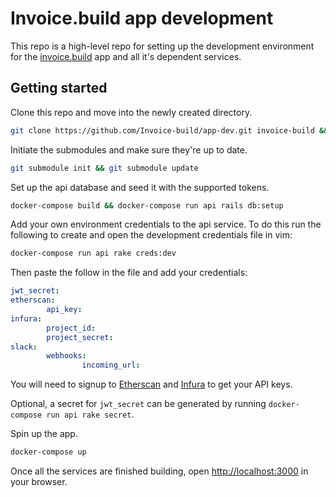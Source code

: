 # Invoice.build app development
This repo is a high-level repo for setting up the development environment for the [invoice.build](https://invoice.build) app and all it's dependent services.

## Getting started
Clone this repo and move into the newly created directory.
```bash
git clone https://github.com/Invoice-build/app-dev.git invoice-build && cd invoice-build
```

Initiate the submodules and make sure they're up to date.
```bash
git submodule init && git submodule update
```

Set up the api database and seed it with the supported tokens.
```bash
docker-compose build && docker-compose run api rails db:setup
```

Add your own environment credentials to the api service. To do this run the following to create and open the development credentials file in vim:
```bash
docker-compose run api rake creds:dev
```

Then paste the follow in the file and add your credentials:
```yaml
jwt_secret: 
etherscan:
        api_key: 
infura:
        project_id: 
        project_secret: 
slack:
        webhooks:
                incoming_url: 
```

You will need to signup to [Etherscan](https://etherscan.io/apis) and [Infura](https://infura.io/) to get your API keys.

Optional, a secret for `jwt_secret` can be generated by running `docker-compose run api rake secret`.

Spin up the app.
```bash
docker-compose up
```

Once all the services are finished building, open [http://localhost:3000](http://localhost:3000) in your browser.
